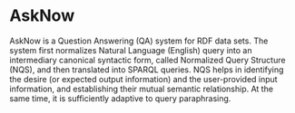 # AskNow
AskNow is a Question Answering (QA) system for RDF data sets. The system first normalizes Natural Language (English) query into an intermediary canonical syntactic form, called Normalized Query Structure (NQS), and then translated into SPARQL queries. NQS helps in identifying the desire (or expected output information) and the user-provided input information, and establishing their mutual semantic relationship. At the same time, it is sufficiently adaptive to query paraphrasing.